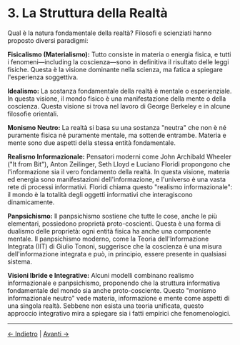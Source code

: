 # 3. La Struttura della Realtà

Qual è la natura fondamentale della realtà? Filosofi e scienziati hanno proposto diversi paradigmi:

**Fisicalismo (Materialismo):**
Tutto consiste in materia o energia fisica, e tutti i fenomeni—including la coscienza—sono in definitiva il risultato delle leggi fisiche. Questa è la visione dominante nella scienza, ma fatica a spiegare l'esperienza soggettiva.

**Idealismo:**
La sostanza fondamentale della realtà è mentale o esperienziale. In questa visione, il mondo fisico è una manifestazione della mente o della coscienza. Questa visione si trova nel lavoro di George Berkeley e in alcune filosofie orientali.

**Monismo Neutro:**
La realtà si basa su una sostanza "neutra" che non è né puramente fisica né puramente mentale, ma sottende entrambe. Materia e mente sono due aspetti della stessa entità fondamentale.

**Realismo Informazionale:**
Pensatori moderni come John Archibald Wheeler ("It from Bit"), Anton Zeilinger, Seth Lloyd e Luciano Floridi propongono che l'informazione sia il vero fondamento della realtà. In questa visione, materia ed energia sono manifestazioni dell'informazione, e l'universo è una vasta rete di processi informativi. Floridi chiama questo "realismo informazionale": il mondo è la totalità degli oggetti informativi che interagiscono dinamicamente.

**Panpsichismo:**
Il panpsichismo sostiene che tutte le cose, anche le più elementari, possiedono proprietà proto-coscienti. Questa è una forma di dualismo delle proprietà: ogni entità fisica ha anche una componente mentale. Il panpsichismo moderno, come la Teoria dell'Informazione Integrata (IIT) di Giulio Tononi, suggerisce che la coscienza è una misura dell'informazione integrata e può, in principio, essere presente in qualsiasi sistema.

**Visioni Ibride e Integrative:**
Alcuni modelli combinano realismo informazionale e panpsichismo, proponendo che la struttura informativa fondamentale del mondo sia anche proto-cosciente. Questo "monismo informazionale neutro" vede materia, informazione e mente come aspetti di una singola realtà. Sebbene non esista una teoria unificata, questo approccio integrativo mira a spiegare sia i fatti empirici che fenomenologici.

---
<div class="navigation-links">
<a href="02_La_Questione_dell_Esistenza.md" class="nav-link prev-link">← Indietro</a> | <a href="04_Il_Ruolo_della_Coscienza.md" class="nav-link next-link">Avanti →</a>
</div>
